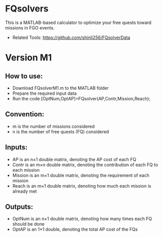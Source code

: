 # FQsolvers
This is a MATLAB-based calculator to optimize your free quests toward missions in FGO events.
* Related Tools: https://github.com/shinli256/FQsolverData

# Version M1
## How to use:
* Download FQsolverM1.m to the MATLAB folder
* Prepare the required input data
* Run the code
[OptNum,OptAP]=FQsolver(AP,Contr,Mission,Reach);

## Convention:
* m is the number of missions considered
* n is the number of free quests (FQ) considered

## Inputs:
* AP is an n×1 double matrix, denoting the AP cost of each FQ
* Contr is an m×n double matrix, denoting the contribution of each FQ to each mission
* Mission is an m×1 double matrix, denoting the requirement of each mission
* Reach is an m×1 double matrix, denoting how much each mission is already met

## Outputs:
* OptNum is an n×1 double matrix, denoting how many times each FQ should be done
* OptAP is an 1×1 double, denoting the total AP cost of the FQs
